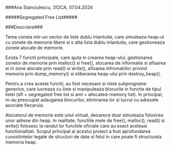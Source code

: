 ###Ana Stanciulescu, 312CA, 07.04.2024

#####Segregated Free List#####

###Descriere###

  Tema consta intr-un vector de liste dublu inlantuite, care simuleaza heap-ul cu zonele de memorie libere
si o alta lista dublu inlantuita, care gestioneaza zonele alocate de memorie.

  Exista 7 functii principale, care ajuta in crearea heap-ului, gestionarea zonelor de memorie prin malloc() si free(),
stocarea de informatie si afisarea ei in zone alocate prin read() si write(), afisarea infromatiilor privind memoria prin dump_memory()
si eliberarea heap-ului prin destroy_heap().

  Pentru a crea aceste functii, au fost necesare si niste subprograme generice, care lucreaza cu liste si manipuleaza
blocurile in functie de tipul listei (sfl = segregated free list si aml = allocated-memory list). In principal, m-au 
preocupat adaugarea blocurilor, eliminarea lor si lucrul cu adresele asociate fiecaruia.

  Alocatorul de memorie este unul virtual, deoarece doar simuleaza folosirea unor adrese din heap. In realitate, functiile mele de free(), malloc(), read() si write() folosesc la randul lor functiile oficiale care au exact aceleasi functionalitati.
  Scopul principal al acestui proiect a fost aprofundarea cunostintelor legate de structuri de date si felul in care poate fi structurata memoria heap.

